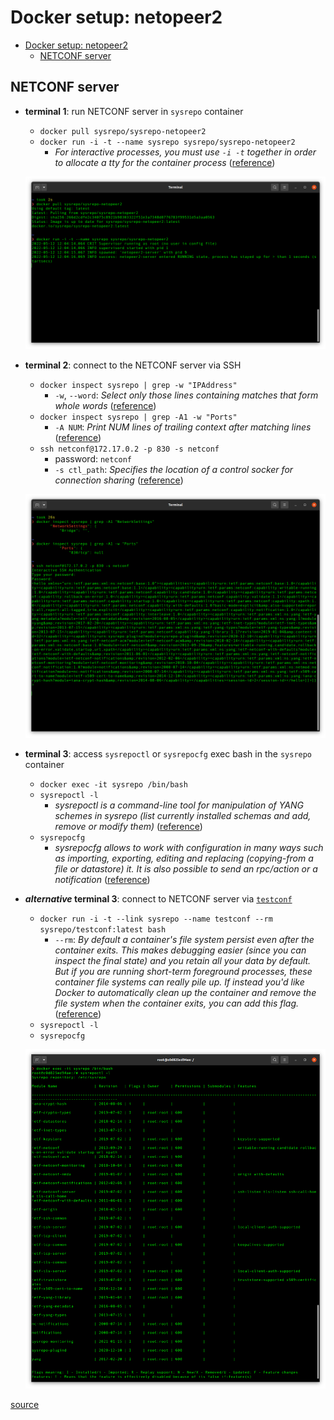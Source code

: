 # Docker setup: netopeer2

- [Docker setup: netopeer2](#docker-setup-netopeer2)
  - [NETCONF server](#netconf-server)

## NETCONF server

- **terminal 1**: run NETCONF server in `sysrepo` container
  - `docker pull sysrepo/sysrepo-netopeer2`
  - `docker run -i -t --name sysrepo sysrepo/sysrepo-netopeer2`
    - _For interactive processes, you must use `-i -t` together in order to allocate a tty for the container process_ ([reference](https://docs.docker.com/engine/reference/run/#foreground))

  ![/images/terminal-1](/images/terminal-1.png)

- **terminal 2**: connect to the NETCONF server via SSH
  - `docker inspect sysrepo | grep -w "IPAddress"`
    - `-w`, `--word`: _Select only those lines containing matches that form whole words_ ([reference](https://linuxcommand.org/lc3_man_pages/grep1.html))
  - `docker inspect sysrepo | grep -A1 -w "Ports"`
    - `-A NUM`: _Print NUM lines of trailing context after matching lines_ ([reference](https://linuxcommand.org/lc3_man_pages/grep1.html))
  - `ssh netconf@172.17.0.2 -p 830 -s netconf`
    - password: `netconf`
    - `-s ctl_path`: _Specifies the location of a control socker for connection sharing_ ([reference](https://linux.die.net/man/1/ssh))

  ![/images/terminal-2](/images/terminal-2.png)

- **terminal 3**: access `sysrepoctl` or `sysrepocfg` exec bash in the `sysrepo` container
  - `docker exec -it sysrepo /bin/bash`
  - `sysrepoctl -l`
    - _sysrepoctl is a command-line tool for manipulation of YANG schemes in sysrepo (list currently installed schemas and add, remove or modify them)_ ([reference](https://manpages.debian.org/unstable/sysrepo/sysrepoctl.1.en.html))
  - `sysrepocfg`
    - _sysrepocfg allows to work with configuration in many ways such as importing, exporting, editing and replacing (copying-from a file or datastore) it. It is also possible to send an rpc/action or a notification_ ([reference](https://netopeer.liberouter.org/doc/sysrepo/libyang1/html/sysrepocfg.html))
- **_alternative_ terminal 3**: connect to NETCONF server via [`testconf`](https://hub.docker.com/r/sysrepo/testconf/)
  - `docker run -i -t --link sysrepo --name testconf --rm sysrepo/testconf:latest bash`
    - `--rm`: _By default a container's file system persist even after the container exits. This makes debugging easier (since you can inspect the final state) and you retain all your data by default. But if you are running short-term foreground processes, these container file systems can really pile up. If instead you'd like Docker to automatically clean up the container and remove the file system when the container exits, you can add this flag._ ([reference](https://docs.docker.com/engine/reference/run/#clean-up---rm))
  - `sysrepoctl -l` 
  - `sysrepocfg`

  ![/images/terminal-3](/images/terminal-3.png)

[source](https://hub.docker.com/r/sysrepo/sysrepo-netopeer2)